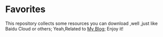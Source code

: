 # Favorites
This repository collects some resources you can download ,well ,just like Baidu Cloud or others;
Yeah,Related to [My Blog](https://cosmicxk.github.io/);
Enjoy it!

